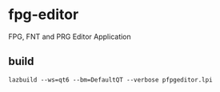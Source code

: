 # fpg-editor
  FPG, FNT and PRG Editor Application


## build
```shell
lazbuild --ws=qt6 --bm=DefaultQT --verbose pfpgeditor.lpi
```